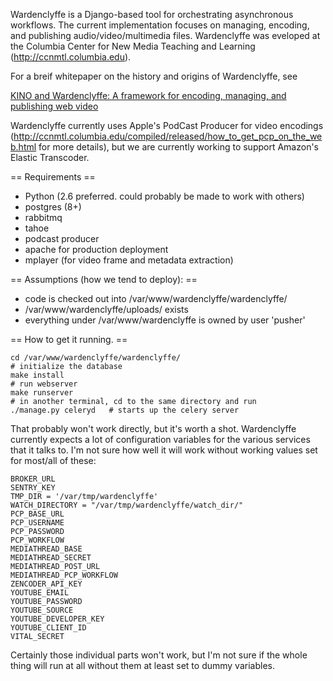 Wardenclyffe is a Django-based tool for orchestrating asynchronous workflows. The current implementation focuses on managing, encoding, and publishing audio/video/multimedia files. Wardenclyffe was eveloped at the Columbia
Center for New Media Teaching and Learning (http://ccnmtl.columbia.edu).

For a breif whitepaper on the history and origins of Wardenclyffe, see

[KINO and Wardenclyffe: A framework for encoding, managing, and publishing web video](https://docs.google.com/document/d/1Wux_2tpNgjt9wA7I-ZoVNdA6Eoxof3d3r7e3bx8WOlM/edit?usp=sharing)

Wardenclyffe currently uses Apple's PodCast Producer for video encodings (http://ccnmtl.columbia.edu/compiled/released/how_to_get_pcp_on_the_web.html for more details), but we are currently working to support Amazon's Elastic Transcoder.

== Requirements ==

* Python (2.6 preferred. could probably be made to work with others)
* postgres (8+)
* rabbitmq
* tahoe
* podcast producer
* apache for production deployment
* mplayer (for video frame and metadata extraction)

== Assumptions (how we tend to deploy): ==

* code is checked out into /var/www/wardenclyffe/wardenclyffe/
* /var/www/wardenclyffe/uploads/ exists
* everything under /var/www/wardenclyffe is owned by user 'pusher'

== How to get it running. ==

    cd /var/www/wardenclyffe/wardenclyffe/
    # initialize the database
    make install
    # run webserver
    make runserver
    # in another terminal, cd to the same directory and run
    ./manage.py celeryd   # starts up the celery server

That probably won't work directly, but it's worth a shot. Wardenclyffe
currently expects a lot of configuration variables for the various
services that it talks to. I'm not sure how well it will work without
working values set for most/all of these:

    BROKER_URL
    SENTRY_KEY
    TMP_DIR = '/var/tmp/wardenclyffe'
    WATCH_DIRECTORY = "/var/tmp/wardenclyffe/watch_dir/"
    PCP_BASE_URL
    PCP_USERNAME
    PCP_PASSWORD
    PCP_WORKFLOW
    MEDIATHREAD_BASE
    MEDIATHREAD_SECRET
    MEDIATHREAD_POST_URL
    MEDIATHREAD_PCP_WORKFLOW
    ZENCODER_API_KEY
    YOUTUBE_EMAIL
    YOUTUBE_PASSWORD
    YOUTUBE_SOURCE
    YOUTUBE_DEVELOPER_KEY
    YOUTUBE_CLIENT_ID
    VITAL_SECRET

Certainly those individual parts won't work, but I'm not sure if the
whole thing will run at all without them at least set to dummy variables.